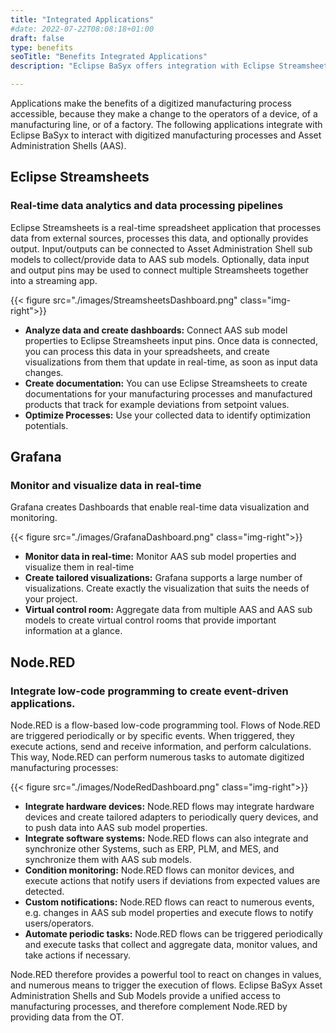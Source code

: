 ```yaml
---
title: "Integrated Applications"
#date: 2022-07-22T08:08:18+01:00
draft: false
type: benefits
seoTitle: "Benefits Integrated Applications"
description: "Eclipse BaSyx offers integration with Eclipse Streamsheets, integration with Grafana to monitor data in realtime, and also supports integration with NodeRed enabling creation of event-driven applications."

---
```


Applications make the benefits of a digitized manufacturing process accessible, because they make a change to the operators of a device, of a manufacturing line, or of a factory. The following applications integrate with Eclipse BaSyx to interact with digitized manufacturing processes and Asset Administration Shells (AAS).
 
## Eclipse Streamsheets

### Real-time data analytics and data processing pipelines

Eclipse Streamsheets is a real-time spreadsheet application that processes data from external sources, processes this data, and optionally provides output. Input/outputs can be connected to Asset Administration Shell sub models to collect/provide data to AAS sub models. Optionally, data input and output pins may be used to connect multiple Streamsheets together into a streaming app. 

{{< figure src="./images/StreamsheetsDashboard.png" class="img-right">}}

- <b>Analyze data and create dashboards:</b> Connect AAS sub model properties to Eclipse Streamsheets input pins. Once data is connected, you can process this data in your spreadsheets, and create visualizations from them that update in real-time, as soon as input data changes. 
- <b>Create documentation:</b> You can use Eclipse Streamsheets to create documentations for your manufacturing processes and manufactured products that track for example deviations from setpoint values. 
- <b>Optimize Processes:</b> Use your collected data to identify optimization potentials.

<!--![Streamsheets Dashboard alt](images/StreamsheetsDashboard.png)-->

## Grafana 

### Monitor and visualize data in real-time

Grafana creates Dashboards that enable real-time data visualization and monitoring. 

{{< figure src="./images/GrafanaDashboard.png" class="img-right">}}

- <b>Monitor data in real-time:</b> Monitor AAS sub model properties and visualize them in real-time
- <b>Create tailored visualizations:</b> Grafana supports a large number of visualizations. Create exactly the visualization that suits the needs of your project. 
- <b>Virtual control room:</b> Aggregate data from multiple AAS and AAS sub models to create virtual control rooms that provide important information at a glance. 


## Node.RED 

### Integrate low-code programming to create event-driven applications. 

Node.RED is a flow-based low-code programming tool. Flows of Node.RED are triggered periodically or by specific events. When triggered, they execute actions, send and receive information, and perform calculations. This way, Node.RED can perform numerous tasks to automate digitized manufacturing processes:

{{< figure src="./images/NodeRedDashboard.png" class="img-right">}}

- <b>Integrate hardware devices:</b> Node.RED flows may integrate hardware devices and create tailored adapters to periodically query devices, and to push data into AAS sub model properties.
- <b>Integrate software systems:</b> Node.RED flows can also integrate and synchronize other Systems, such as ERP, PLM, and MES, and synchronize them with AAS sub models. 
- <b>Condition monitoring:</b> Node.RED flows can monitor devices, and execute actions that notify users if deviations from expected values are detected.
- <b>Custom notifications:</b> Node.RED flows can react to numerous events, e.g. changes in AAS sub model properties and execute flows to notify users/operators. 
- <b>Automate periodic tasks:</b> Node.RED flows can be triggered periodically and execute tasks that collect and aggregate data, monitor values, and take actions if necessary.

Node.RED therefore provides a powerful tool to react on changes in values, and numerous means to trigger the execution of flows. Eclipse BaSyx Asset Administration Shells and Sub Models provide a unified access to manufacturing processes, and therefore complement Node.RED by providing data from the OT. 

<!--![NodeRED Dashboard alt](images/NodeRedDashboard.png)-->
